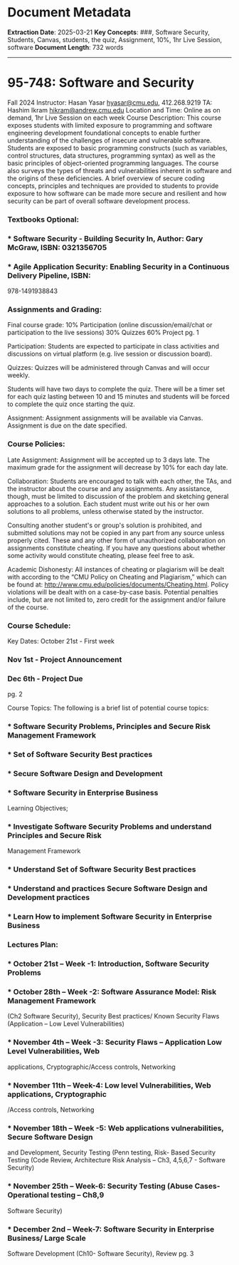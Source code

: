 # Document Metadata

**Extraction Date**: 2025-03-21
**Key Concepts**: ###, Software Security, Students, Canvas, students, the quiz, Assignment, 10%, 1hr Live Session, software
**Document Length**: 732 words

---

# 95-748: Software and Security

Fall 2024
Instructor: Hasan Yasar
hyasar@cmu.edu, 412.268.9219
TA: Hashim Ikram
hikram@andrew.cmu.edu
Location and Time: Online as on demand, 1hr Live Session on each week
Course Description: This course exposes students with limited exposure to programming and
software engineering development foundational concepts to enable further understanding of the
challenges of insecure and vulnerable software. Students are exposed to basic programming
constructs (such as variables, control structures, data structures, programming syntax) as well as
the basic principles of object-oriented programming languages. The course also surveys the types
of threats and vulnerabilities inherent in software and the origins of these deficiencies. A brief
overview of secure coding concepts, principles and techniques are provided to students to
provide exposure to how software can be made more secure and resilient and how security can
be part of overall software development process.
### Textbooks Optional:

### *  Software Security - Building Security In, Author: Gary McGraw, ISBN: 0321356705

### *  Agile Application Security: Enabling Security in a Continuous Delivery Pipeline, ISBN:

978-1491938843
### Assignments and Grading:

Final course grade: 10% Participation (online discussion/email/chat or participation to
the live sessions)
30% Quizzes
60% Project
pg. 1

Participation: Students are expected to participate in class activities and discussions
on virtual platform (e.g. live session or discussion board).

Quizzes: Quizzes will be administered through Canvas and will occur weekly.

Students will have two days to complete the quiz. There will be a timer
set for each quiz lasting between 10 and 15 minutes and students will
be forced to complete the quiz once starting the quiz.

Assignment: Assignment assignments will be available via Canvas. Assignment is due
on the date specified.
### Course Policies:

Late Assignment: Assignment will be accepted up to 3 days late. The maximum grade for
the assignment will decrease by 10% for each day late.

Collaboration: Students are encouraged to talk with each other, the TAs, and the
instructor about the course and any assignments. Any assistance,
though, must be limited to discussion of the problem and sketching
general approaches to a solution. Each student must write out his or her
own solutions to all problems, unless otherwise stated by the instructor.

Consulting another student's or group's solution is prohibited, and
submitted solutions may not be copied in any part from any source
unless properly cited. These and any other form of unauthorized
collaboration on assignments constitute cheating. If you have any
questions about whether some activity would constitute cheating,
please feel free to ask.

Academic Dishonesty: All instances of cheating or plagiarism will be dealt with according to the
“CMU Policy on Cheating and Plagiarism,” which can be found at:
http://www.cmu.edu/policies/documents/Cheating.html. Policy
violations will be dealt with on a case-by-case basis. Potential penalties
include, but are not limited to, zero credit for the assignment and/or
failure of the course.
### Course Schedule:

Key Dates: October 21st - First week
### Nov 1st - Project Announcement

### Dec 6th - Project Due

pg. 2

Course Topics: The following is a brief list of potential course topics:
### *  Software Security Problems, Principles and Secure Risk Management Framework

### *  Set of Software Security Best practices

### *  Secure Software Design and Development

### *  Software Security in Enterprise Business

Learning Objectives;
### *  Investigate Software Security Problems and understand Principles and Secure Risk

Management Framework
### *  Understand Set of Software Security Best practices

### *  Understand and practices Secure Software Design and Development practices

### *  Learn How to implement Software Security in Enterprise Business

### Lectures Plan:

### *  October 21st – Week -1: Introduction, Software Security Problems

### *  October 28th – Week -2: Software Assurance Model: Risk Management Framework

(Ch2 Software Security), Security Best practices/ Known Security Flaws (Application –
Low Level Vulnerabilities)
### *  November 4th – Week -3: Security Flaws – Application Low Level Vulnerabilities, Web

applications, Cryptographic/Access controls, Networking
### *  November 11th – Week-4: Low level Vulnerabilities, Web applications, Cryptographic

/Access controls, Networking
### *  November 18th – Week -5: Web applications vulnerabilities, Secure Software Design

and Development, Security Testing (Penn testing, Risk- Based Security Testing (Code
Review, Architecture Risk Analysis – Ch3, 4,5,6,7 - Software Security)
### *  November 25th – Week-6: Security Testing (Abuse Cases- Operational testing – Ch8,9

Software Security)
### *  December 2nd – Week-7: Software Security in Enterprise Business/ Large Scale

Software Development (Ch10- Software Security), Review
pg. 3